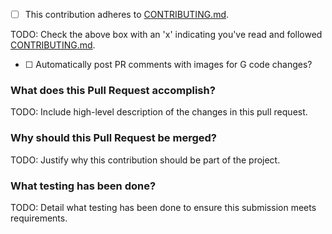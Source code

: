- [ ] This contribution adheres to [CONTRIBUTING.md](https://github.com/ni/measurement-services-labview/blob/main/CONTRIBUTING.md).

TODO: Check the above box with an 'x' indicating you've read and followed [CONTRIBUTING.md](https://github.com/ni/measurement-services-labview/blob/main/CONTRIBUTING.md).

- [ ] <!--G_DIFF_CHECK--> Automatically post PR comments with images for G code changes? <!--Mark with an 'x' to enable-->

### What does this Pull Request accomplish?

TODO: Include high-level description of the changes in this pull request.

### Why should this Pull Request be merged?

TODO: Justify why this contribution should be part of the project.

### What testing has been done?

TODO: Detail what testing has been done to ensure this submission meets requirements.